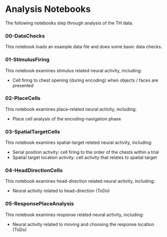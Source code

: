 # Analysis Notebooks

The following notebooks step through analysis of the TH data. 

### 00-DataChecks

This notebook loads an example data file and does some basic data checks. 

### 01-StimulusFiring

This notebook examines stimulus related neural activity, including:
- Cell firing to chest opening (during encoding) when objects / faces are presented

### 02-PlaceCells

This notebook examines place-related neural activity, including:
- Place cell analysis of the encoding-navigation phase

### 03-SpatialTargetCells

This notebook examines spatial-target related neural activity, including:
- Serial position activity: cell firing to the order of the chests within a trial
- Spatial target location activity: cell activity that relates to spatial target

### 04-HeadDirectionCells

This notebook examines head-direction related neural activity, including:
- Neural activity related to head-direction (ToDo)

### 05-ResponsePlaceAnalysis

This notebook examines response related neural activity, including:
- Neural activity related to moving and choosing the response location (ToDo)
